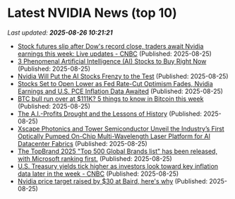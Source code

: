 # Latest NVIDIA News (top 10)
_Last updated: **2025-08-26 10:21:21**_

- [Stock futures slip after Dow's record close, traders await Nvidia earnings this week: Live updates - CNBC](https://slashdot.org/firehose.pl?op=view&amp;id=178854486) (Published: 2025-08-25)
- [3 Phenomenal Artificial Intelligence (AI) Stocks to Buy Right Now](https://biztoc.com/x/21ebd0f5f370e63f) (Published: 2025-08-25)
- [Nvidia Will Put the AI Stocks Frenzy to the Test](https://biztoc.com/x/9e7dda9ef90ec8b5) (Published: 2025-08-25)
- [Stocks Set to Open Lower as Fed Rate-Cut Optimism Fades, Nvidia Earnings and U.S. PCE Inflation Data Awaited](https://biztoc.com/x/d0809379b6673334) (Published: 2025-08-25)
- [BTC bull run over at $111K? 5 things to know in Bitcoin this week](https://cointelegraph.com/news/btc-bull-run-over-at-111k-5-things-bitcoin-this-week) (Published: 2025-08-25)
- [The A.I.-Profits Drought and the Lessons of History](https://www.newyorker.com/news/the-financial-page/the-ai-profits-drought-and-the-lessons-of-history) (Published: 2025-08-25)
- [Xscape Photonics and Tower Semiconductor Unveil the Industry’s First Optically Pumped On-Chip Multi-Wavelength Laser Platform for AI Datacenter Fabrics](https://www.globenewswire.com/news-release/2025/08/25/3138294/0/en/Xscape-Photonics-and-Tower-Semiconductor-Unveil-the-Industry-s-First-Optically-Pumped-On-Chip-Multi-Wavelength-Laser-Platform-for-AI-Datacenter-Fabrics.html) (Published: 2025-08-25)
- [The TopBrand 2025 "Top 500 Global Brands list" has been released, with Microsoft ranking first.](https://en.antaranews.com/news/375457/the-topbrand-2025-top-500-global-brands-list-has-been-released-with-microsoft-ranking-first) (Published: 2025-08-25)
- [U.S. Treasury yields tick higher as investors look toward key inflation data later in the week - CNBC](https://slashdot.org/firehose.pl?op=view&amp;id=178854386) (Published: 2025-08-25)
- [Nvidia price target raised by $30 at Baird, here's why](https://thefly.com/permalinks/entry.php/id4187803/NVDA-Nvidia-price-target-raised-by--at-Baird-heres-why) (Published: 2025-08-25)
